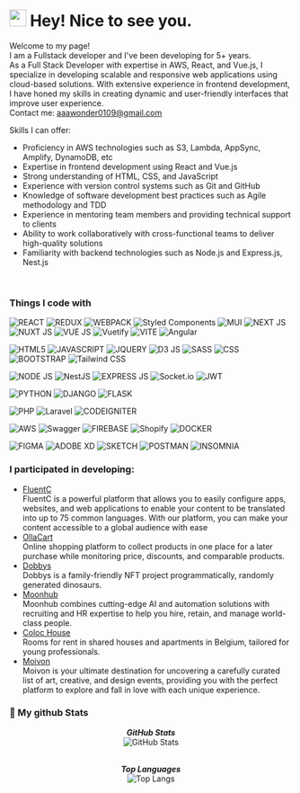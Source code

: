 <h1><img src="https://emojis.slackmojis.com/emojis/images/1531849430/4246/blob-sunglasses.gif?1531849430" width="30"/> Hey! Nice to see you.</h1>

<p>Welcome to my page! </br> I am a Fullstack developer and I've been developing for 5+ years.<br>
As a Full Stack Developer with expertise in AWS, React, and Vue.js, I specialize in developing scalable and responsive web applications using cloud-based solutions.
With extensive experience in frontend development, I have honed my skills in creating dynamic and user-friendly interfaces that improve user experience.<br>
Contact me: <a href="mailto:aaawonder0109@gmail.com" target="_blank">aaawonder0109@gmail.com</a>

Skills I can offer:

- Proficiency in AWS technologies such as S3, Lambda, AppSync, Amplify, DynamoDB, etc
- Expertise in frontend development using React and Vue.js
- Strong understanding of HTML, CSS, and JavaScript
- Experience with version control systems such as Git and GitHub
- Knowledge of software development best practices such as Agile methodology and TDD
- Experience in mentoring team members and providing technical support to clients
- Ability to work collaboratively with cross-functional teams to deliver high-quality solutions
- Familiarity with backend technologies such as Node.js and Express.js, Nest.js
<br>
</p>
<h3>Things I code with</h3>
<p>
  <img alt="REACT" src="https://img.shields.io/badge/React-20232A?style=for-the-badge&logo=react&logoColor=61DAFB" />
  <img alt="REDUX" src="https://img.shields.io/badge/Redux-593D88?style=for-the-badge&logo=redux&logoColor=white" />
  <img alt="WEBPACK" src="https://img.shields.io/badge/Webpack-8DD6F9?style=for-the-badge&logo=Webpack&logoColor=white" />
  <img alt="Styled Components" src="https://img.shields.io/badge/styled--components-DB7093?style=for-the-badge&logo=styled-components&logoColor=white" />
  <img alt="MUI" src="https://img.shields.io/badge/Material%20UI-007FFF?style=for-the-badge&logo=mui&logoColor=white" />
  <img alt="NEXT JS" src="https://img.shields.io/badge/next.js-000000?style=for-the-badge&logo=nextdotjs&logoColor=white" />
  <img alt="NUXT JS" src="https://img.shields.io/badge/nuxt.js-00C58E?style=for-the-badge&logo=nuxtdotjs&logoColor=white" />
  <img alt="VUE JS" src="https://img.shields.io/badge/Vue.js-35495E?style=for-the-badge&logo=vuedotjs&logoColor=4FC08D" />
  <img alt="Vuetify" src="https://img.shields.io/badge/Vuetify-1867C0?style=for-the-badge&logo=vuetify&logoColor=white" />
  <img alt="VITE" src="https://img.shields.io/badge/Vite-B73BFE?style=for-the-badge&logo=vite&logoColor=FFD62E" />
  <img alt="Angular" src="https://img.shields.io/badge/Angular-DD0031?style=for-the-badge&logo=angular&logoColor=white" />
</p>
<p>
  <img alt="HTML5" src="https://img.shields.io/badge/HTML5-E34F26?style=for-the-badge&logo=html5&logoColor=white" />
  <img alt="JAVASCRIPT" src="https://img.shields.io/badge/JavaScript-323330?style=for-the-badge&logo=javascript&logoColor=F7DF1E" />
  <img alt="JQUERY" src="https://img.shields.io/badge/jQuery-0769AD?style=for-the-badge&logo=jquery&logoColor=white" />
  <img alt="D3 JS" src="https://img.shields.io/badge/d3.js-F9A03C?style=for-the-badge&logo=d3.js&logoColor=white" />
  <img alt="SASS" src="https://img.shields.io/badge/Sass-CC6699?style=for-the-badge&logo=sass&logoColor=white" />
  <img alt="CSS" src="https://img.shields.io/badge/CSS3-1572B6?style=for-the-badge&logo=css3&logoColor=white" />
  <img alt="BOOTSTRAP" src="https://img.shields.io/badge/Bootstrap-563D7C?style=for-the-badge&logo=bootstrap&logoColor=white" />
  <img alt="Tailwind CSS" src="https://img.shields.io/badge/Tailwind_CSS-38B2AC?style=for-the-badge&logo=tailwind-css&logoColor=white" />
</p>
<p>
  <img alt="NODE JS" src="https://img.shields.io/badge/Node.js-339933?style=for-the-badge&logo=nodedotjs&logoColor=white" />
  <img alt="NestJS" src="https://img.shields.io/badge/nestjs-E0234E?style=for-the-badge&logo=nestjs&logoColor=white" />
  <img alt="EXPRESS JS" src="https://img.shields.io/badge/Express.js-000000?style=for-the-badge&logo=express&logoColor=white" />
  <img alt="Socket.io" src="https://img.shields.io/badge/Socket.io-010101?&style=for-the-badge&logo=Socket.io&logoColor=white" />
  <img alt="JWT" src="https://img.shields.io/badge/JWT-000000?style=for-the-badge&logo=JSON%20web%20tokens&logoColor=white" />
</p>
<p>
  <img alt="PYTHON" src="https://img.shields.io/badge/Python-FFD43B?style=for-the-badge&logo=python&logoColor=blue" />
  <img alt="DJANGO" src="https://img.shields.io/badge/Django-092E20?style=for-the-badge&logo=django&logoColor=green" />
  <img alt="FLASK" src="https://img.shields.io/badge/Flask-000000?style=for-the-badge&logo=flask&logoColor=white" />
</p>
<p>
  <img alt="PHP" src="https://img.shields.io/badge/PHP-777BB4?style=for-the-badge&logo=php&logoColor=white" />
  <img alt="Laravel" src="https://img.shields.io/badge/Laravel-FF2D20?style=for-the-badge&logo=laravel&logoColor=white" />
  <img alt="CODEIGNITER" src="https://img.shields.io/badge/Codeigniter-EF4223?style=for-the-badge&logo=codeigniter&logoColor=white" />
</p>
<p>
  <img alt="AWS" src="https://img.shields.io/badge/Amazon_AWS-FF9900?style=for-the-badge&logo=amazonaws&logoColor=white" />
  <img alt="Swagger" src="https://img.shields.io/badge/Swagger-85EA2D?style=for-the-badge&logo=Swagger&logoColor=white" />
  <img alt="FIREBASE" src="https://img.shields.io/badge/firebase-ffca28?style=for-the-badge&logo=firebase&logoColor=black" />
  <img alt="Shopify" src="https://img.shields.io/badge/shopify-8DB543?style=for-the-badge&logo=Shopify&logoColor=white" />
  <img alt="DOCKER" src="https://img.shields.io/badge/Docker-2CA5E0?style=for-the-badge&logo=docker&logoColor=white" />
</p>
<p>
  <img alt="FIGMA" src="https://img.shields.io/badge/Figma-F24E1E?style=for-the-badge&logo=figma&logoColor=white" />
  <img alt="ADOBE XD" src="https://img.shields.io/badge/Adobe%20XD-470137?style=for-the-badge&logo=Adobe%20XD&logoColor=#FF61F6" />
  <img alt="SKETCH" src="https://img.shields.io/badge/Sketch-FFB387?style=for-the-badge&logo=sketch&logoColor=black" />
  <img alt="POSTMAN" src="https://img.shields.io/badge/Postman-FF6C37?style=for-the-badge&logo=Postman&logoColor=white" />
  <img alt="INSOMNIA" src="https://img.shields.io/badge/Insomnia-5849be?style=for-the-badge&logo=Insomnia&logoColor=white" />
</p>

<!-- <p>
  <img alt="React" src="https://img.shields.io/badge/-React-45b8d8?style=flat-square&logo=react&logoColor=white" />
  <img alt="Webpack" src="https://img.shields.io/badge/-Webpack-8DD6F9?style=flat-square&logo=webpack&logoColor=white" />
  <img alt="Docker" src="https://img.shields.io/badge/-Docker-46a2f1?style=flat-square&logo=docker&logoColor=white" />
  <img alt="github actions" src="https://img.shields.io/badge/-Github_Actions-2088FF?style=flat-square&logo=github-actions&logoColor=white" />
  <img alt="Google Cloud Platform" src="https://img.shields.io/badge/-Google_Cloud_Platform-1a73e8?style=flat-square&logo=google-cloud&logoColor=white" />
  <img alt="TypeScript" src="https://img.shields.io/badge/-TypeScript-007ACC?style=flat-square&logo=typescript&logoColor=white" />
  <img alt="Insomnia" src="https://img.shields.io/badge/-Insomnia-5849BE?style=flat-square&logo=insomnia&logoColor=white" />
  <img alt="Apollo" src="https://img.shields.io/badge/-Apollo%20GraphQL-311C87?style=flat-square&logo=apollo-graphql&logoColor=white" />
  <img alt="Heroku" src="https://img.shields.io/badge/-Heroku-430098?style=flat-square&logo=heroku&logoColor=white" />
  <img alt="redux" src="https://img.shields.io/badge/-Redux-764ABC?style=flat-square&logo=redux&logoColor=white" />
  <img alt="ReactiveX" src="https://img.shields.io/badge/-RxJs-B7178C?style=flat-square&logo=reactivex&logoColor=white" />
  <img alt="GraphQL" src="https://img.shields.io/badge/-GraphQL-E10098?style=flat-square&logo=graphql&logoColor=white" />
  <img alt="Sass" src="https://img.shields.io/badge/-Sass-CC6699?style=flat-square&logo=sass&logoColor=white" />
  <img alt="Styled Components" src="https://img.shields.io/badge/-Styled_Components-db7092?style=flat-square&logo=styled-components&logoColor=white" />
  <img alt="git" src="https://img.shields.io/badge/-Git-F05032?style=flat-square&logo=git&logoColor=white" />
  <img alt="NestJs" src="https://img.shields.io/badge/-NestJs-ea2845?style=flat-square&logo=nestjs&logoColor=white" />
  <img alt="angular" src="https://img.shields.io/badge/-Angular-DD0031?style=flat-square&logo=angular&logoColor=white" />
  <img alt="npm" src="https://img.shields.io/badge/-NPM-CB3837?style=flat-square&logo=npm&logoColor=white" />
  <img alt="html5" src="https://img.shields.io/badge/-HTML5-E34F26?style=flat-square&logo=html5&logoColor=white" />
  <img alt="Brave browser" src="https://img.shields.io/badge/-Brave_Browser-FB542B?style=flat-square&logo=brave&logoColor=white" />
  <img alt="Rollup" src="https://img.shields.io/badge/-Rollup-EC4A3F?style=flat-square&logo=rollup.js&logoColor=white" />
  <img alt="d3js" src="https://img.shields.io/badge/-D3.js-F9A03C?style=flat-square&logo=d3.js&logoColor=white" />
  <img alt="Prettier" src="https://img.shields.io/badge/-Prettier-F7B93E?style=flat-square&logo=prettier&logoColor=white" />
  <img alt="MongoDB" src="https://img.shields.io/badge/-MongoDB-13aa52?style=flat-square&logo=mongodb&logoColor=white" />
  <img alt="Nodejs" src="https://img.shields.io/badge/-Nodejs-43853d?style=flat-square&logo=Node.js&logoColor=white" />
</p> -->

<h3>I participated in developing:</h3>
<ul>
  <li>
    <a href="https://fluentc.io" target="_blank">FluentC</a>
    <br/>
    <span>FluentC is a powerful platform that allows you to easily configure apps, websites, and web applications to enable your content to be translated into up to 75 common languages. With our platform, you can make your content accessible to a global audience with ease</span>
  </li>
  <li>
    <a href="https://ollacart.com" target="_blank">OllaCart</a>
    <br/>
    <span>Online shopping platform to collect products in one place for a later purchase while monitoring price, discounts, and comparable products.</span>
  </li>
  <li>
    <a href="https://dobbys.io" target="_blank">Dobbys</a>
    <br/>
    <span>Dobbys is a family-friendly NFT project programmatically, randomly generated dinosaurs.</span>
  </li>
  <li>
    <a href="https://moonhub.ai" target="_blank">Moonhub</a>
    <br/>
    <span>Moonhub combines cutting-edge AI and automation solutions with recruiting and HR expertise to help you hire, retain, and manage world-class people.</span>
  </li>
  <li>
    <a href="https://www.colochousing.com" target="_blank">Coloc House</a>
    <br/>
    <span>Rooms for rent in shared houses and apartments in Belgium, tailored for young professionals.</span>
  </li>
  <li>
    <a href="https://www.moivon.com" target="_blank">Moivon</a>
    <br/>
    <span>Moivon is your ultimate destination for uncovering a carefully curated list of art, creative, and design events, providing you with the perfect platform to explore and fall in love with each unique experience.</span>
  </li>
</ul>

<h3>👀 My github Stats</h3>

<div>
  <p align="center">
  <b><em>GitHub Stats</em></b> <br/>
  <img src="https://github-readme-streak-stats.herokuapp.com/?user=AAA0109" alt="GitHub Stats" /> <br/><br/>
  </p>
</div>
<div>
  <p align="center">
  <b><em>Top Languages</em></b> <br/>
  <img src="https://github-readme-stats.vercel.app/api/top-langs/?username=AAA0109&layout=compact" alt="Top Langs" /> <br/><br/>
  </p>
</div>
